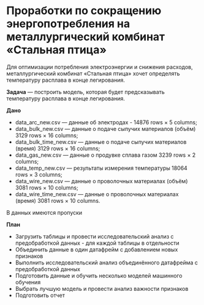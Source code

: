 # Проработки по сокращению энергопотребления на металлургический комбинат «Стальная птица»

Для оптимизации потребления электроэнергии и снижения расходов, металлургический комбинат «Стальная птица» хочет определять температуру расплава в конце легирования. 

**Задача** — построить модель, которая будет предсказывать температуру расплава в конце легирования. 

**Дано**  
- data_arc_new.csv — данные об электродах - 14876 rows × 5 columns;
- data_bulk_new.csv — данные о подаче сыпучих материалов (объём) 3129 rows × 16 columns;
- data_bulk_time_new.csv — данные о подаче сыпучих материалов (время) 3129 rows × 16 columns;
- data_gas_new.csv — данные о продувке сплава газом 3239 rows × 2 columns;
- data_temp_new.csv — результаты измерения температуры 18064 rows × 3 columns;
- data_wire_new.csv — данные о проволочных материалах (объём) 3081 rows × 10 columns;
- data_wire_time_new.csv — данные о проволочных материалах (время) 3081 rows × 10 columns.

В данных имеются пропуски

**План**
- Загрузить таблицы и провести исследовательский анализ с предобработкой данных - для каждой таблицы в отдельности
- Объединить данные в один датафрейм с добавлением новых признаков
- Выполнить исследовательский анализ объединённого датафрейма с предобработкой данных
- Подготовить данные и обучить несколько моделей машинного обучения
- Выбрать лучшую модель и провести анализ важности признаков
- Подготовить отчет
